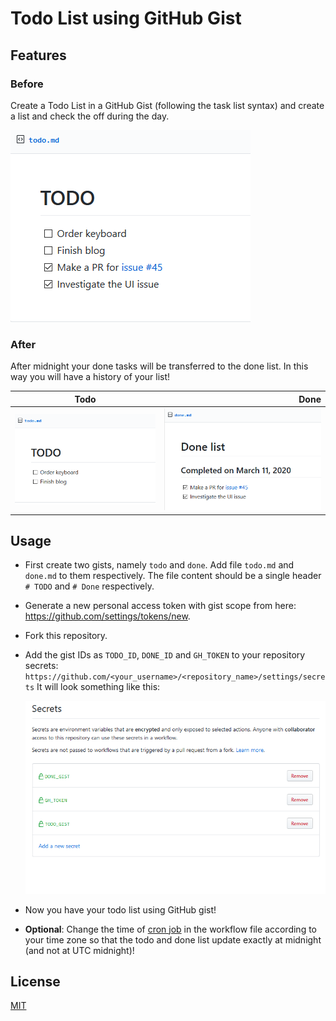 # Todo List using GitHub Gist

## Features

### Before

Create a Todo List in a GitHub Gist (following the task list syntax) and
create a list and check the off during the day.

![before todo](images/before-todo.png)

### After

After midnight your done tasks will be transferred to the done list. In this
way you will have a history of your list!

| Todo | Done |
|----------------------------|--------------------------:
| ![after todo](images/after-todo.png) | ![done](images/done.png) |


## Usage

- First create two gists, namely `todo` and `done`. Add file `todo.md` and
  `done.md` to them respectively. The file content should be a single header
  `# TODO` and `# Done` respectively.

- Generate a new personal access token with gist scope from
  here: <https://github.com/settings/tokens/new>.

- Fork this repository.

- Add the gist IDs as `TODO_ID`, `DONE_ID` and `GH_TOKEN` to your repository secrets:
  `https://github.com/<your_username>/<repository_name>/settings/secrets`
  It will look something like this:

  ![secrets.jpg](./images/secrets.png)

- Now you have your todo list using GitHub gist!
- **Optional**: Change the time of [cron job](.github/workflows/update-list.yml)
  in the workflow file according to your time zone so that the todo and done
  list update exactly at midnight (and not at UTC midnight)!

## License

[MIT](LICENSE)
